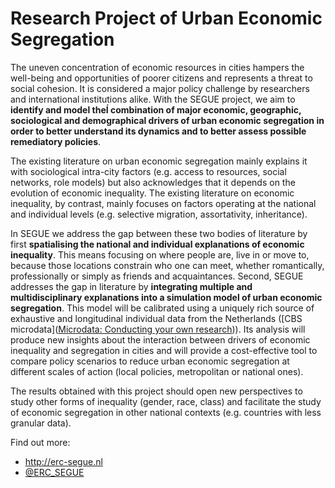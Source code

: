 # Research Project of Urban Economic Segregation

The uneven concentration of economic resources in cities hampers the well-being and opportunities of poorer citizens and represents a threat to social cohesion. It is considered a major policy challenge by researchers and international institutions alike. With the SEGUE project, we aim to **identify and model theÍ combination of major economic, geographic, sociological and demographical drivers of urban economic segregation in order to better understand its dynamics and to better assess possible remediatory policies**. 

The existing literature on urban economic segregation mainly explains it with sociological  intra-city factors (e.g. access to resources, social networks, role models) but also acknowledges that it depends on the evolution of economic inequality. The existing literature on economic inequality, by contrast, mainly focuses on factors operating at the national and individual levels (e.g. selective migration, assortativity, inheritance). 

In SEGUE we address the gap between these two bodies of literature by first **spatialising the national and individual explanations of economic inequality**. This means focusing on where people are, live in or move to, because those locations constrain who one can meet, whether romantically, professionally or simply as friends and acquaintances. Second, SEGUE addresses the gap in literature by **integrating multiple and multidisciplinary explanations into a simulation model of urban economic segregation**. This model will be calibrated using a uniquely rich source of exhaustive and longitudinal individual data from the Netherlands ([CBS microdata]([Microdata: Conducting your own research](https://www.cbs.nl/en-gb/our-services/customised-services-microdata/microdata-conducting-your-own-research))). Its analysis will produce new insights about the interaction between drivers of economic inequality and segregation in cities and will provide a cost-effective tool to compare policy scenarios to reduce urban economic segregation at different scales of action (local policies, metropolitan or national ones). 

The results obtained with this project should open new perspectives to study other forms of inequality (gender, race, class) and facilitate the study of economic segregation in other national contexts (e.g. countries with less granular data).



Find out more:

- http://erc-segue.nl
- [@ERC_SEGUE](https://twitter.com/ERC_SEGUE)